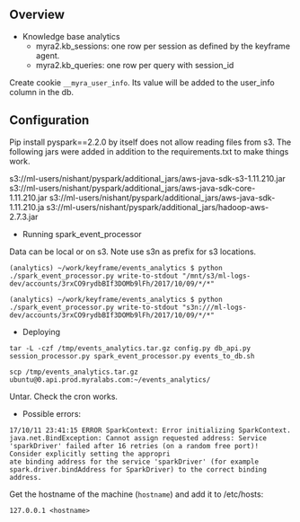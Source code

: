 ## Overview

* Knowledge base analytics
  * myra2.kb_sessions: one row per session as defined by the keyframe agent.
  * myra2.kb_queries: one row per query with session_id

Create cookie ```__myra_user_info```. Its value will be added to the user_info column in the db.

## Configuration

Pip install pyspark==2.2.0 by itself does not allow reading files from s3. The following jars were added in addition to the requirements.txt to make things work.

s3://ml-users/nishant/pyspark/additional_jars/aws-java-sdk-s3-1.11.210.jar
s3://ml-users/nishant/pyspark/additional_jars/aws-java-sdk-core-1.11.210.jar
s3://ml-users/nishant/pyspark/additional_jars/aws-java-sdk-1.11.210.ja
s3://ml-users/nishant/pyspark/additional_jars/hadoop-aws-2.7.3.jar

- Running spark_event_processor

Data can be local or on s3. Note use s3n as prefix for s3 locations.

```
(analytics) ~/work/keyframe/events_analytics $ python ./spark_event_processor.py write-to-stdout "/mnt/s3/ml-logs-dev/accounts/3rxCO9rydbBIf3DOMb9lFh/2017/10/09/*/*"

(analytics) ~/work/keyframe/events_analytics $ python ./spark_event_processor.py write-to-stdout "s3n:///ml-logs-dev/accounts/3rxCO9rydbBIf3DOMb9lFh/2017/10/09/*/*"
```

- Deploying

```
tar -L -czf /tmp/events_analytics.tar.gz config.py db_api.py session_processor.py spark_event_processor.py events_to_db.sh

scp /tmp/events_analytics.tar.gz ubuntu@0.api.prod.myralabs.com:~/events_analytics/
```

Untar.
Check the cron works.

- Possible errors:
```
17/10/11 23:41:15 ERROR SparkContext: Error initializing SparkContext. 
java.net.BindException: Cannot assign requested address: Service 'sparkDriver' failed after 16 retries (on a random free port)! Consider explicitly setting the appropri
ate binding address for the service 'sparkDriver' (for example spark.driver.bindAddress for SparkDriver) to the correct binding address.
```

Get the hostname of the machine (```hostname```) and add it to /etc/hosts:
```
127.0.0.1 <hostname>
```




